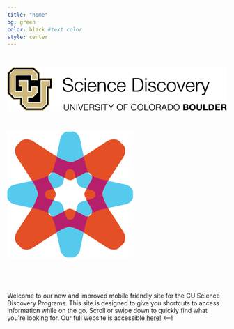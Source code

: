```yaml
---
title: "home"
bg: green
color: black #text color
style: center
---
```



&nbsp;
&nbsp;


![alt text](img/png/ScienceDisc.png)

&nbsp;


![alt text](img/png/CUCE-819_SD-Icon-Explore.png)



&nbsp;

&nbsp;


<body>

<div class="container">

Welcome to our new and improved mobile friendly site for the CU Science Discovery Programs. This site is designed to give you shortcuts to access information while on the go. Scroll or swipe down to quickly find what you're looking for. Our full website is accessible <a href="http://sciencediscovery.colorado.edu" class="btn btn-info btn-link" role="button">here!</a>
<--! &nbsp;

</div>

</body>

<!--<here! rel="stylesheet" href="http://sciencediscovery.colorado.edu"> -->



